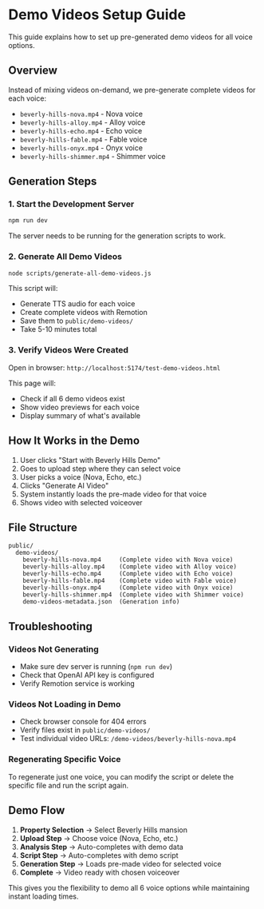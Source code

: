 # Demo Videos Setup Guide

This guide explains how to set up pre-generated demo videos for all voice options.

## Overview

Instead of mixing videos on-demand, we pre-generate complete videos for each voice:
- `beverly-hills-nova.mp4` - Nova voice
- `beverly-hills-alloy.mp4` - Alloy voice  
- `beverly-hills-echo.mp4` - Echo voice
- `beverly-hills-fable.mp4` - Fable voice
- `beverly-hills-onyx.mp4` - Onyx voice
- `beverly-hills-shimmer.mp4` - Shimmer voice

## Generation Steps

### 1. Start the Development Server
```bash
npm run dev
```
The server needs to be running for the generation scripts to work.

### 2. Generate All Demo Videos
```bash
node scripts/generate-all-demo-videos.js
```

This script will:
- Generate TTS audio for each voice
- Create complete videos with Remotion  
- Save them to `public/demo-videos/`
- Take 5-10 minutes total

### 3. Verify Videos Were Created
Open in browser: `http://localhost:5174/test-demo-videos.html`

This page will:
- Check if all 6 demo videos exist
- Show video previews for each voice
- Display summary of what's available

## How It Works in the Demo

1. User clicks "Start with Beverly Hills Demo"
2. Goes to upload step where they can select voice
3. User picks a voice (Nova, Echo, etc.)
4. Clicks "Generate AI Video"
5. System instantly loads the pre-made video for that voice
6. Shows video with selected voiceover

## File Structure

```
public/
  demo-videos/
    beverly-hills-nova.mp4     (Complete video with Nova voice)
    beverly-hills-alloy.mp4    (Complete video with Alloy voice)
    beverly-hills-echo.mp4     (Complete video with Echo voice)
    beverly-hills-fable.mp4    (Complete video with Fable voice)
    beverly-hills-onyx.mp4     (Complete video with Onyx voice)
    beverly-hills-shimmer.mp4  (Complete video with Shimmer voice)
    demo-videos-metadata.json  (Generation info)
```

## Troubleshooting

### Videos Not Generating
- Make sure dev server is running (`npm run dev`)
- Check that OpenAI API key is configured
- Verify Remotion service is working

### Videos Not Loading in Demo
- Check browser console for 404 errors
- Verify files exist in `public/demo-videos/`
- Test individual video URLs: `/demo-videos/beverly-hills-nova.mp4`

### Regenerating Specific Voice
To regenerate just one voice, you can modify the script or delete the specific file and run the script again.

## Demo Flow

1. **Property Selection** → Select Beverly Hills mansion
2. **Upload Step** → Choose voice (Nova, Echo, etc.)
3. **Analysis Step** → Auto-completes with demo data  
4. **Script Step** → Auto-completes with demo script
5. **Generation Step** → Loads pre-made video for selected voice
6. **Complete** → Video ready with chosen voiceover

This gives you the flexibility to demo all 6 voice options while maintaining instant loading times.